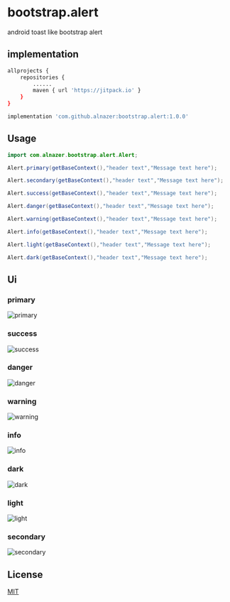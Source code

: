 # bootstrap.alert
android toast like bootstrap alert

## implementation

```bash
allprojects {
    repositories {
        ......
        maven { url 'https://jitpack.io' }
    }
}
```
```bash
implementation 'com.github.alnazer:bootstrap.alert:1.0.0'
```

## Usage

```java
import com.alnazer.bootstrap.alert.Alert;

Alert.primary(getBaseContext(),"header text","Message text here");

Alert.secondary(getBaseContext(),"header text","Message text here");

Alert.success(getBaseContext(),"header text","Message text here");

Alert.danger(getBaseContext(),"header text","Message text here");

Alert.warning(getBaseContext(),"header text","Message text here");

Alert.info(getBaseContext(),"header text","Message text here");

Alert.light(getBaseContext(),"header text","Message text here");

Alert.dark(getBaseContext(),"header text","Message text here");
```
## Ui
### primary
![primary](https://github.com/alnazer/bootstrap.alert/blob/master/primary.png)

### success
![success](https://github.com/alnazer/bootstrap.alert/blob/master/success.png)

### danger
![danger](https://github.com/alnazer/bootstrap.alert/blob/master/danger.png)

### warning
![warning](https://github.com/alnazer/bootstrap.alert/blob/master/warning.png)

### info
![info](https://github.com/alnazer/bootstrap.alert/blob/master/info.png)

### dark
![dark](https://github.com/alnazer/bootstrap.alert/blob/master/dark.png)

### light
![light](https://github.com/alnazer/bootstrap.alert/blob/master/light.png)

### secondary
![secondary](https://github.com/alnazer/bootstrap.alert/blob/master/secoundry.png)

## License
[MIT](https://choosealicense.com/licenses/mit/)

